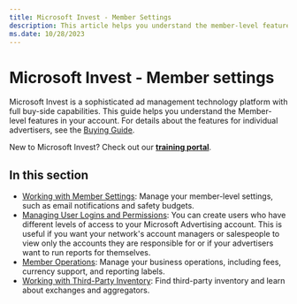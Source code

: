 ```yaml
---
title: Microsoft Invest - Member Settings
description: This article helps you understand the member-level features in your account.
ms.date: 10/28/2023
---
```


# Microsoft Invest - Member settings

Microsoft Invest is a sophisticated ad management technology platform with full buy-side capabilities. This guide helps you understand the
Member-level features in your account. For details about the features for individual advertisers, see the [Buying Guide](./buying-guide.md).

New to Microsoft Invest? Check out our **[training portal](../training-resources/training-microsoft-advertising-learning-lab.md)**.

## In this section

- [Working with Member Settings](working-with-network-tools.md): Manage your member-level settings, such as email notifications and safety budgets.
- [Managing User Logins and Permissions](managing-user-logins-and-permissions.md): You can create users who have different levels of access to your Microsoft Advertising account. This is useful if you want your network's account managers or salespeople to view only the accounts they are responsible for or if your advertisers want to run reports for themselves.
- [Member Operations](network-operations.md): Manage your business operations, including fees, currency support, and reporting labels.
- [Working with Third-Party Inventory](working-with-third-party-inventory.md): Find third-party inventory and learn about exchanges and aggregators.

